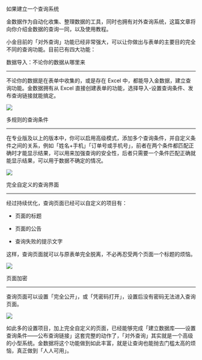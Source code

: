 如果建立一个查询系统

金数据作为自动化收集、整理数据的工具，同时也拥有对外查询系统，这篇文章将向你介绍金数据的查询一同，以及使用教程。



小金目前的「对外查询」功能已经非常强大，可以让你做出与表单的主要目的完全不同的查询功能。目前已有四大功能：

数据导入：不论你的数据从哪里来

---

不论你的数据是在表单中收集的，或是存在 Excel 中，都能导入金数据，建立查询功能。金数据拥有从 Excel 直接创建表单的功能，选择导入-设置查询条件、发布查询链接就能搞定。

![](http://mmbiz.qpic.cn/mmbiz/3xSOlqCbovu9nVFdC8ARqRdnXhphajZUQOOpehgowYiap2kapCJalldv2u69L3iarbVGUl0Pa40EVe8dMslp0ibIA/640?wx_fmt=png&&wxfrom=5&wx_lazy=1)



多规则的查询条件

---

在专业版及以上的版本中，你可以启用高级模式，添加多个查询条件，并自定义条件之间的关系，例如「姓名+手机」「订单号或手机号」，前者在两个条件都匹配正确时才能显示结果，可以用来加强查询的安全性，后者只需要一个条件匹配正确就能显示结果，可以用于数据不确定的情况。

![](http://mmbiz.qpic.cn/mmbiz/3xSOlqCbovu9nVFdC8ARqRdnXhphajZUsEia2WahrUlfLhLtX9plabU5licyg0JKDicWyIOkCQAMgjM89NPJHlVaw/640?wx_fmt=jpeg&&wxfrom=5&wx_lazy=1)



完全自定义的查询界面

---

经过持续优化，查询页面已经可以自定义的项目有：

* 页面的标题

* 页面的公告

* 查询失败的提示文字

这样，查询页面就可以与原表单完全脱离，不必再忍受两个页面一个标题的烦恼。

![](http://mmbiz.qpic.cn/mmbiz/3xSOlqCbovu9nVFdC8ARqRdnXhphajZUicqIicZD68ydibj3gqZY4qZROxgE9cgibuA7nMicibEo77tV0nNqSib5ia8xEA/640?wx_fmt=jpeg&&wxfrom=5&wx_lazy=1)



页面加密

---

查询页面可以设置「完全公开」，或「凭密码打开」，设置后没有密码无法进入查询页面。

![](http://mmbiz.qpic.cn/mmbiz/3xSOlqCbovu9nVFdC8ARqRdnXhphajZUllURPrLA9Ccpft9YCdUZjJocIyHx3LnN34E5yDB8pegUXl9n5jGVzw/640?wx_fmt=png&&wxfrom=5&wx_lazy=1)

如此多的设置项目，加上完全自定义的页面，已经能够完成「建立数据库——设置查询条件——公布查询链接」这套完整的动作了，「对外查询」其实就是一个高级的小型系统。金数据将这个功能做到如此丰富，就是让查询也能抛去门槛太高的烦恼，真正做到「人人可用」。



